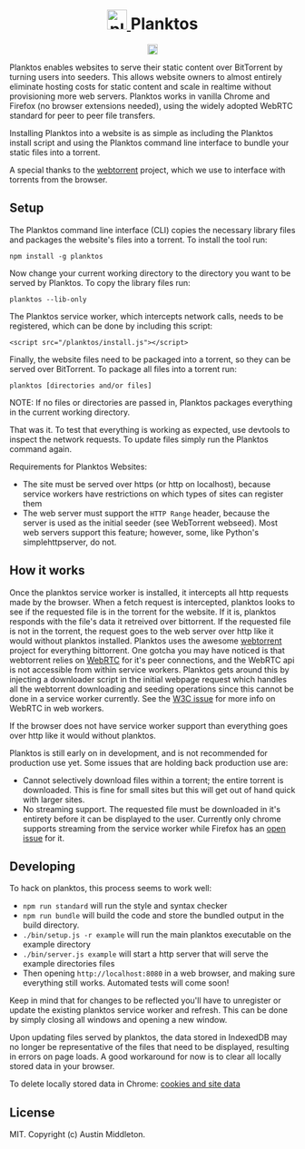 <h1 align="center">
  <a href="https://xuset.github.io/planktos/">
    <img src="https://xuset.github.io/planktos/planktos-logo.png" width="35" alt="planktos">
  </a>
  Planktos
</h1>
<p align="center">
   <a href="https://www.npmjs.com/package/planktos">
     <img src="https://badge.fury.io/js/planktos.svg" alt="npm version" height="18">
   </a>
</p>

Planktos enables websites to serve their static content over BitTorrent by turning users into seeders. This allows website owners to almost entirely eliminate hosting costs for static content and scale in realtime without provisioning more web servers. Planktos works in vanilla Chrome and Firefox (no browser extensions needed), using the widely adopted WebRTC standard for peer to peer file transfers.

Installing Planktos into a website is as simple as including the Planktos install script and using the Planktos command line interface to bundle your static files into a torrent.

A special thanks to the [webtorrent](https://webtorrent.io) project, which we use to interface with torrents from the browser.

## Setup

The Planktos command line interface (CLI) copies the necessary library files and packages the website's files into a torrent. To install the tool run:

`npm install -g planktos`

Now change your current working directory to the directory you want to be served by Planktos. To copy the library files run:

`planktos --lib-only`

The Planktos service worker, which intercepts network calls, needs to be registered, which can be done by including this script:      

`<script src="/planktos/install.js"></script>`

Finally, the website files need to be packaged into a torrent, so they can be served over BitTorrent. To package all files into a torrent run:

`planktos [directories and/or files]`

NOTE: If no files or directories are passed in, Planktos packages everything in the current working directory.

That was it. To test that everything is working as expected, use devtools to inspect the network requests. To update files simply run the Planktos command again.

Requirements for Planktos Websites:
 * The site must be served over https (or http on localhost), because service workers have restrictions on which types of sites can register them
 * The web server must support the `HTTP Range` header, because the server is used as the initial seeder (see WebTorrent webseed). Most web servers support this feature; however, some, like Python's simplehttpserver, do not.

## How it works

Once the planktos service worker is installed, it intercepts all http requests made by the browser. When a fetch request is intercepted, planktos looks to see if the requested file is in the torrent for the website. If it is, planktos responds with the file's data it retreived over bittorrent. If the requested file is not in the torrent, the request goes to the web server over http like it would without planktos installed. Planktos uses the awesome [webtorrent](https://github.com/feross/webtorrent) project for everything bittorrent. One gotcha you may have noticed is that webtorrent relies on [WebRTC](https://developer.mozilla.org/en-US/docs/Web/API/WebRTC_API) for it's peer connections, and the WebRTC api is not accessible from within service workers. Planktos gets around this by injecting a downloader script in the initial webpage request which handles all the webtorrent downloading and seeding operations since this cannot be done in a service worker currently. See the [W3C issue](https://github.com/w3c/webrtc-pc/issues/230) for more info on WebRTC in web workers.

If the browser does not have service worker support than everything goes over http like it would without planktos.

Planktos is still early on in development, and is not recommended for production use yet. Some issues that are holding back production use are:
 * Cannot selectively download files within a torrent; the entire torrent is downloaded. This is fine for small sites but this will get out of hand quick with larger sites.
 * No streaming support. The requested file must be downloaded in it's entirety before it can be displayed to the user. Currently only chrome supports streaming from the service worker while Firefox has an [open issue](https://bugzilla.mozilla.org/show_bug.cgi?id=1128959) for it.

## Developing

To hack on planktos, this process seems to work well:

* `npm run standard` will run the style and syntax checker
* `npm run bundle` will build the code and store the bundled output in the build directory.
* `./bin/setup.js -r example` will run the main planktos executable on the example directory
* `./bin/server.js example` will start a http server that will serve the example directories files
* Then opening `http://localhost:8080` in a web browser, and making sure everything still works. Automated tests will come soon!

Keep in mind that for changes to be reflected you'll have to unregister or update the existing planktos service worker and refresh. This can be done by simply closing all windows and opening a new window.

Upon updating files served by planktos, the data stored in IndexedDB may no longer be representative of the files that need to be displayed, resulting in errors on page loads. A good workaround for now is to clear all locally stored data in your browser.

To delete locally stored data in Chrome: [cookies and site data](chrome://settings/cookies)

## License

MIT. Copyright (c) Austin Middleton.
